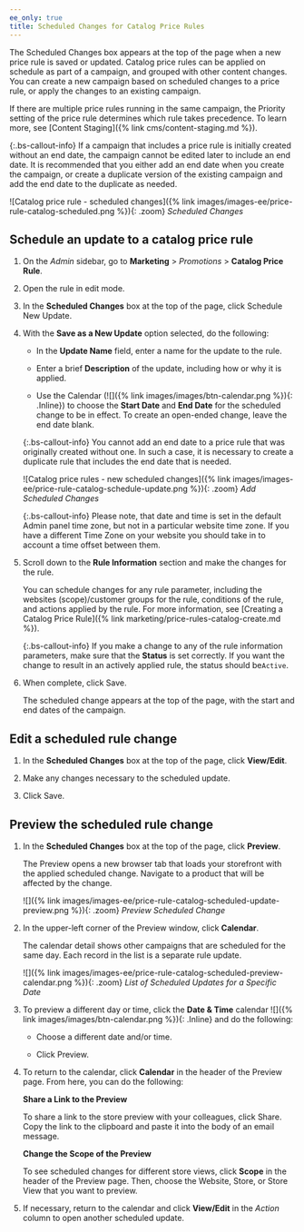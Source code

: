 ```yaml
---
ee_only: true
title: Scheduled Changes for Catalog Price Rules
---
```


The Scheduled Changes box appears at the top of the page when a new price rule is saved or updated. Catalog price rules can be applied on schedule as part of a campaign, and grouped with other content changes. You can create a new campaign based on scheduled changes to a price rule, or apply the changes to an existing campaign.

If there are multiple price rules running in the same campaign, the Priority setting of the price rule determines which rule takes precedence. To learn more, see [Content Staging]({% link cms/content-staging.md %}).

{:.bs-callout-info}
If a campaign that includes a price rule is initially created without an end date, the campaign cannot be edited later to include an end date. It is recommended that you either add an end date when you create the campaign, or create a duplicate version of the existing campaign and add the end date to the duplicate as needed.

![Catalog price rule - scheduled changes]({% link images/images-ee/price-rule-catalog-scheduled.png %}){: .zoom}
_Scheduled Changes_

## Schedule an update to a catalog price rule

1. On the _Admin_ sidebar, go to **Marketing** > _Promotions_ > **Catalog Price Rule**.

1. Open the rule in edit mode.

1. In the **Scheduled Changes** box at the top of the page, click <span class="btn">Schedule New Update</span>.

1. With the **Save as a New Update** option selected, do the following:

    - In the **Update Name** field, enter a name for the update to the rule.

    - Enter a brief **Description** of the update, including how or why it is applied.

    - Use the Calendar (![]({% link images/images/btn-calendar.png %}){: .Inline}) to choose the **Start Date** and **End Date** for the scheduled change to be in effect. To create an open-ended change, leave the end date blank.

    {:.bs-callout-info}
    You cannot add an end date to a price rule that was originally created without one. In such a case, it is necessary to create a duplicate rule that includes the end date that is needed.

    ![Catalog price rules - new scheduled changes]({% link images/images-ee/price-rule-catalog-schedule-update.png %}){: .zoom}
    _Add Scheduled Changes_

    {:.bs-callout-info}
    Please note, that date and time is set in the default Admin panel time zone, but not in a particular website time zone. If you have a different Time Zone on your website you should take in to account a time offset between them.

1. Scroll down to the **Rule Information** section and make the changes for the rule.

   You can schedule changes for any rule parameter, including the websites (scope)/customer groups for the rule, conditions of the rule, and actions applied by the rule. For more information, see [Creating a Catalog Price Rule]({% link marketing/price-rules-catalog-create.md %}).

    {:.bs-callout-info}
    If you make a change to any of the rule information parameters, make sure that the **Status** is set correctly. If you want the change to result in an actively applied rule, the status should be`Active`.

1. When complete, click <span class="btn">Save</span>.

    The scheduled change appears at the top of the page, with the start and end dates of the campaign.

## Edit a scheduled rule change

1. In the **Scheduled Changes** box at the top of the page, click **View/Edit**.

1. Make any changes necessary to the scheduled update.

1. Click <span class="btn">Save</span>.

## Preview the scheduled rule change

1. In the **Scheduled Changes** box at the top of the page, click **Preview**.

    The Preview opens a new browser tab that loads your storefront with the applied scheduled change. Navigate to a product that will be affected by the change.

    ![]({% link images/images-ee/price-rule-catalog-scheduled-update-preview.png %}){: .zoom}
    _Preview Scheduled Change_

1. In the upper-left corner of the Preview window, click **Calendar**.

    The calendar detail shows other campaigns that are scheduled for the same day. Each record in the list is a separate rule update.

    ![]({% link images/images-ee/price-rule-catalog-scheduled-preview-calendar.png %}){: .zoom}
    _List of Scheduled Updates for a Specific Date_

1. To preview a different day or time, click the **Date & Time** calendar ![]({% link images/images/btn-calendar.png %}){: .Inline} and do the following:

    - Choose a different date and/or time.

    - Click <span class="btn">Preview</span>.

1. To return to the calendar, click **Calendar** in the header of the Preview page. From here, you can do the following:

    **Share a Link to the Preview**

    To share a link to the store preview with your colleagues, click <span class="btn">Share</span>. Copy the link to the clipboard and paste it into the body of an email message.

    **Change the Scope of the Preview**

    To see scheduled changes for different store views, click **Scope** in the header of the Preview page. Then, choose the Website, Store, or Store View that you want to preview.

1. If necessary, return to the calendar and click **View/Edit** in the _Action_ column to open another scheduled update.
